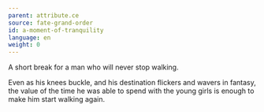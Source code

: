 ```yaml
---
parent: attribute.ce
source: fate-grand-order
id: a-moment-of-tranquility
language: en
weight: 0
---
```


A short break for a man who will never stop walking.

Even as his knees buckle, and his destination flickers and wavers in fantasy, the value of the time he was able to spend with the young girls is enough to make him start walking again.
